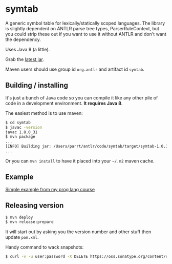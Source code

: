 # symtab

A generic symbol table for lexically/statically scoped languages. The library is slightly dependent on ANTLR parse tree types, ParserRuleContext, but you could strip these out if you want to use it without ANTLR and don't want the dependency.

Uses Java 8 (a little).

Grab the [latest jar](http://www.antlr.org/download/symtab-1.0.3.jar).

Maven users should use 	group id `org.antlr` and artifact id `symtab`.

## Building / installing

It's just a bunch of Java code so you can compile it like any other pile of code in a development environment. **It requires Java 8**. 

The easiest method is to use maven:

```bash
$ cd symtab
$ javac -version
javac 1.8.0_31
$ mvn package
...
[INFO] Building jar: /Users/parrt/antlr/code/symtab/target/symtab-1.0.3-SNAPSHOT.jar
...
```

Or you can `mvn install` to have it placed into your `~/.m2` maven cache.

## Example

[Simple example from my prog lang course](https://github.com/parrt/cs652/tree/master/lectures/code/symtab)

## Releasing version

```bash
$ mvn deploy
$ mvn release:prepare
```

It will start out by asking you the version number and other stuff then update `pom.xml`.

Handy command to wack snapshots:

```bash
$ curl -v -u user:password -X DELETE https://oss.sonatype.org/content/repositories/snapshots/org/antlr/symtab
```
